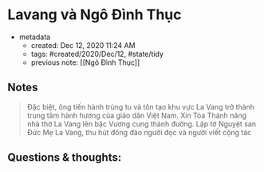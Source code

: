 # Lavang và Ngô Đình Thục

- metadata
	- created: Dec 12, 2020 11:24 AM
	- tags: #created/2020/Dec/12, #state/tidy 
	- previous note: [[Ngô Đình Thục]]

## Notes
> Đặc biệt, ông tiến hành trùng tu và tôn tạo khu vực La Vang trở thành trung tâm hành hương của giáo dân Việt Nam. Xin Tòa Thánh nâng nhà thờ La Vang lên bậc Vương cung thánh đường. Lập tờ Nguyệt san Đức Mẹ La Vang, thu hút đông đảo người đọc và người viết cộng tác

## Questions & thoughts:


